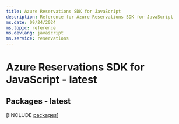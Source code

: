 ```yaml
---
title: Azure Reservations SDK for JavaScript
description: Reference for Azure Reservations SDK for JavaScript
ms.date: 09/24/2024
ms.topic: reference
ms.devlang: javascript
ms.service: reservations
---
```

# Azure Reservations SDK for JavaScript - latest
## Packages - latest
[!INCLUDE [packages](reservations-index.md)]